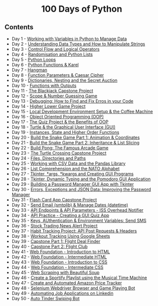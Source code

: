 <h1 align="center"> 100 Days of Python </h1>
<h2> Contents </h2>
<ul>
  <li>Day 1 - <a href="./Day 1">Working with Variables in Python to Manage Data</a></li>
  <li>Day 2 - <a href="./Day 2">Understanding Data Types and How to Manipulate Strings</a></li>
  <li>Day 3 - <a href="./Day 3">Control Flow and Logical Operators</a></li>
  <li>Day 4 - <a href="./Day 4">Randomisation and Python Lists</a></li>
  <li>Day 5 - <a href="./Day 5">Python Loops</a></li>
  <li>Day 6 - <a href="./Day 6">Python Functions & Karel</a></li>
  <li>Day 7 - <a href="./Day 7">Hangman</a></li>
  <li>Day 8 - <a href="./Day 8">Function Parameters & Caesar Cipher</a></li>
  <li>Day 9 - <a href="./Day 9">Dictionaries, Nesting and the Secret Auction</a></li>
  <li>Day 10 - <a href="./Day 10">Functions with Outputs</a></li>
  <li>Day 11 - <a href="./Day 11">The Blackjack Capstone Project</a></li>
  <li>Day 12 - <a href="./Day 12">Scope & Number Guessing Game</a></li>
  <li>Day 13 - <a href="./Day 13">Debugging: How to Find and Fix Erros in your Code</a></li>
  <li>Day 14 - <a href="./Day 14">Higher Lower Game Project</a></li>
  <li>Day 15 - <a href="./Day 15">Local Development Environment Setup & the Coffee Machine</a></li>
  <li>Day 16 - <a href="./Day 16">Object Oriented Programming (OOP)</a></li>
  <li>Day 17 - <a href="./Day 17">The Quiz Project & the Benefits of OOP</a></li>
  <li>Day 18 - <a href="./Day 18">Turtle & the Graphical User Interface (GUI)</a></li>
  <li>Day 19 - <a href="./Day 19">Instances, State and Higher Order Functions</a></li>
  <li>Day 20 - <a href="./Day 20">Build the Snake Game Part 1: Animation & Coordinates</a></li>
  <li>Day 21 - <a href="./Day 21">Build the Snake Game Part 2: Inheritance & List Slicing</a></li>
  <li>Day 22 - <a href="./Day 22">Build Pong: The Famous Arcade Game</a></li>
  <li>Day 23 - <a href="./Day 23">The Turtle Crossing Capstone Project</a></li>
  <li>Day 24 - <a href="./Day 24">Files, Directories and Paths</a></li>
  <li>Day 25 - <a href="./Day 25">Working with CSV Data and the Pandas Library</a></li>
  <li>Day 26 - <a href="./Day 26">List Comprehension and the NATO Alphabet</a></li>
  <li>Day 27 - <a href="./Day 27">Tkinter, *args, *kwargs and Creating GUI Programs</a></li>
  <li>Day 28 - <a href="./Day 28">Tkinter, Dynamic Typing and the Pomodoro GUI Application</a></li>
  <li>Day 29 - <a href="./Day 29">Building a Password Manager GUI App with Tkinter</a></li>
  <li>Day 30 - <a href="./Day 30">Errors, Exceptions and JSON Data: Improving the Password Manager</a></li>
  <li>Day 31 - <a href="./Day 31">Flash Card App Capstone Project</a></li>
  <li>Day 32 - <a href="./Day 32">Send Email (smtplib) & Manage Dates (datetime)</a></li>
  <li>Day 33 - <a href="./Day 33">API Endpoints & API Parameters - ISS Overhead Notifier</a></li>
  <li>Day 34 - <a href="./Day 34">API Practice - Creating a GUI Quiz App</a></li>
  <li>Day 35 - <a href="./Day 35">Keys, AUthentication & Environment Variables: Send SMS</a></li>
  <li>Day 36 - <a href="./Day 36">Stock Trading News Alert Project</a></li>
  <li>Day 37 - <a href="./Day 37">Habit Tracking Project: API Post Requests & Headers</a></li>
  <li>Day 38 - <a href="./Day 38">Workout Tracking Using Google Sheets</a></li>
  <li>Day 39 - <a href="./Day 39">Capstone Part 1: Flight Deal Finder</a></li>
  <li>Day 40 - <a href="./Day 40">Capstone Part 2: Flight Club</a></li>
  <li>Day 41 - <a href="./Day 41">Web Foundation - Introduction to HTML</a></li>
  <li>Day 42 - <a href="./Day 42">Web Foundation - Intermediate HTML</a></li>
  <li>Day 43 - <a href="./Day 43">Web Foundation - Introduction to CSS</a></li>
  <li>Day 44 - <a href="./Day 44">Web Foundation - Intermediate CSS</a></li>
  <li>Day 45 - <a href="./Day 45">Web Scraping with Beautiful Soup</a></li>
  <li>Day 46 - <a href="./Day 46">Create a Sportify Playlist using the Musical Time Machine</a></li>
  <li>Day 47 - <a href="./Day 47">Create and Automated Amazon Price Tracker</a></li>
  <li>Day 48 - <a href="./Day 48">Selenium Webdriver Browser and Game Playing Bot</a></li>
  <li>Day 49 - <a href="./Day 49">Automating Job Applications on Linkedin</a></li>
  <li>Day 50 - <a href="./Day 50">Auto Tinder Swiping Bot</a></li>
</ul>
